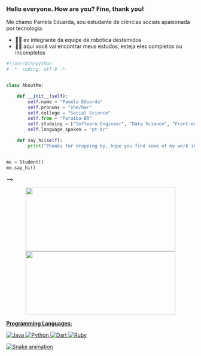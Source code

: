 
### Hello everyone. How are you? Fine, thank you!

Me chamo Pamela Eduarda, sou estudante de ciências sociais apaixonada por tecnologia.

- 🐱‍🚀 ex integrante da equipe de robótica destemidos
- 🐱‍👓 aqui você vai encontrar meus estudos, esteja eles completos ou incompletos

```python
#!/usr/bin/python
# -*- coding: utf-8 -*-


class AboutMe:

    def __init__(self):
        self.name = "Pamela Eduarda"
        self.pronuns = "she/her"
        self.college = "Social Science"
        self.from = "Paraíba-BR"
        self.studying = ["Software Engineer", "Data Science", "Front-end", "Web Development"]
        self.language_spoken = "pt-br"

    def say_hi(self):
        print("Thanks for dropping by, hope you find some of my work interesting.")


me = Student()
me.say_hi()
```

-->
<div align="center">
  <a href="https://github.com/p4mpam">
  <img height="170em" width="400" src="https://github-readme-stats.vercel.app/api?username=p4mpam&show_icons=true&theme=dracula&include_all_commits=true&count_private=true"/>
  <img height="170em" width="400" src="https://github-readme-stats.vercel.app/api/top-langs/?username=p4mpam&layout=compact&langs_count=7&theme=dracula"/>
 </div>

**Programming Languages:**

![Java](https://img.shields.io/badge/Code-Java-informational?style=flat&logo=java&logoColor=white&color=eb389d)
![Python](https://img.shields.io/badge/Code-Python-informational?style=flat&logo=python&logoColor=white&color=eb389d)
![Dart](https://img.shields.io/badge/Code-Dart-informational?style=flat&logo=dart&logoColor=white&color=eb389d)
![Ruby](https://img.shields.io/badge/Code-Ruby-informational?style=flat&logo=ruby&logoColor=white&color=eb389d)

![Snake animation](https://github.com/p4mpam/p4mpam/blob/output/github-contribution-grid-snake.svg)
  
<!--
  <div style="display: inline_block"><br>
    <img align="left" alt="Pam-Python" height="30" width="40" src="https://cdn.jsdelivr.net/gh/devicons/devicon/icons/python/python-original.svg">
     <img align="left" alt="Pam-Java" height="30" width="40" src="https://cdn.jsdelivr.net/gh/devicons/devicon/icons/java/java-original.svg">
     <img align="left" alt="Pam-JavaScript" height="30" width="40" src="https://cdn.jsdelivr.net/gh/devicons/devicon/icons/javascript/javascript-original.svg">
     <img align="left" alt="Pam-HTML" height="30" width="40" src="https://cdn.jsdelivr.net/gh/devicons/devicon/icons/html5/html5-original.svg">
     <img align="left" alt="Pam-CSS" height="30" width="40" src="https://cdn.jsdelivr.net/gh/devicons/devicon/icons/css3/css3-original.svg">
     <img align="left" alt="Pam-Dart" height="30" width="40" src="https://cdn.jsdelivr.net/gh/devicons/devicon/icons/dart/dart-original.svg">
  </div>
-->
  
<!--
**p4mpam/p4mpam** is a ✨ _special_ ✨ repository because its `README.md` (this file) appears on your GitHub profile.

Here are some ideas to get you started:

- 🔭 I’m currently working on ...
- 🌱 I’m currently learning ...
- 👯 I’m looking to collaborate on ...
- 🤔 I’m looking for help with ...
- 💬 Ask me about ...
- 📫 How to reach me: ...
- 😄 Pronouns: ...
- ⚡ Fun fact: ...
-->
